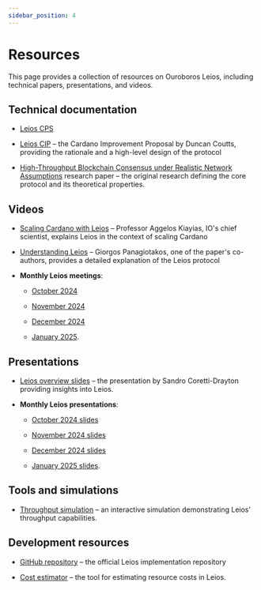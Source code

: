 ```yaml
---
sidebar_position: 4
---
```


# Resources

This page provides a collection of resources on Ouroboros Leios, including technical papers, presentations, and videos.

## Technical documentation

- [Leios CPS](https://github.com/cardano-foundation/CPS/pull/18)

- [Leios CIP](https://github.com/cardano-foundation/CIPs/pull/379) – the Cardano
  Improvement Proposal by Duncan Coutts, providing the rationale and a high-level
  design of the protocol

- [High-Throughput Blockchain Consensus under Realistic Network Assumptions](https://iohk.io/en/research/library/papers/high-throughput-blockchain-consensus-under-realistic-network-assumptions/) research paper – the original research defining the core protocol and its theoretical properties.

## Videos

- [Scaling Cardano with Leios](https://www.youtube.com/watch?v=Czmg9WmSCcI) –
  Professor Aggelos Kiayias, IO's chief scientist, explains Leios in the
  context of scaling Cardano

- [Understanding Leios](https://www.youtube.com/watch?v=YEcYVygdhzU) – Giorgos
  Panagiotakos, one of the paper's co-authors, provides a detailed explanation
  of the Leios protocol

- **Monthly Leios meetings**:

  - [October 2024](https://drive.google.com/file/d/12VE0__S0knHqXXpIVdXGWvDipK0g89p_/view?usp=sharing)

  - [November 2024](https://drive.google.com/file/d/1W4iu4MwOXILXes1Zi43MeM505KAOHXso/view?usp=sharing)

  - [December 2024](https://drive.google.com/file/d/1F07oKxBgdOEasGcstxEavkPCgr58sbIO/view?usp=sharing)

  - [January 2025](https://www.youtube.com/live/6ovcWDCdqFU?si=-dgnvO7353tUyiDZ&t=120).

## Presentations

- [Leios overview slides](https://docs.google.com/presentation/d/1W_KHdvdLNDEStE99D7Af2SRiTqZNnVLQiEPqRHJySqI/edit?usp=sharing) –
  the presentation by Sandro Coretti-Drayton providing insights into Leios.

- **Monthly Leios presentations**:

  - [October 2024 slides](https://docs.google.com/presentation/d/1KgjJyP6yZyZKCGum3deoIyooYUOretA9W6dTtXv1fso/edit?usp=sharing)

  - [November 2024 slides](https://docs.google.com/presentation/d/11LHQeUuv-TQfiy9GwXkrffSimFjSq8tdTB8qIB-Pk3U/edit?usp=sharing)

  - [December 2024 slides](https://docs.google.com/presentation/d/1LwpcXnXLgrYTSDalJY1SfpeyU_4lIkYhyMy5Kv0Huzw/edit?usp=sharing)

  - [January 2025 slides](https://docs.google.com/presentation/d/1qKXe3CvAvJGVWAssjrKpRrRABMT6I39E1FxUWQ_PZzo/edit?usp=sharing).

## Tools and simulations

- [Throughput simulation](https://www.insightmaker.com/insight/5B3Sq5gsrcGzTD11GyZJ0u/Cardano-Throughput-v0-2) –
  an interactive simulation demonstrating Leios' throughput capabilities.

## Development resources

- [GitHub repository](https://github.com/input-output-hk/ouroboros-leios) – the
  official Leios implementation repository

- [Cost estimator](https://leios.cardano-scaling.org/cost-estimator/) – the tool for
  estimating resource costs in Leios.
